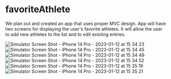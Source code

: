 # favoriteAthlete

We plan out and created an app that uses proper MVC design. App will have two screens for displaying the user's favorite athletes. It will allow the user to add new athletes to the list and to edit existing entries.

<p align="center">

![Simulator Screen Shot - iPhone 14 Pro - 2023-01-12 at 15 34 23](https://user-images.githubusercontent.com/90863360/212038105-c6975958-c2fa-4303-9e10-bbc1b5172b69.png)
![Simulator Screen Shot - iPhone 14 Pro - 2023-01-12 at 15 34 45](https://user-images.githubusercontent.com/90863360/212038134-dcd173b1-03bf-4098-96d1-4fc2dc0f95b1.png)
![Simulator Screen Shot - iPhone 14 Pro - 2023-01-12 at 15 34 49](https://user-images.githubusercontent.com/90863360/212038153-c43fee04-0f45-4a10-9b93-bd550a5979e3.png)
![Simulator Screen Shot - iPhone 14 Pro - 2023-01-12 at 15 34 52](https://user-images.githubusercontent.com/90863360/212038162-72be8a8f-380e-4f1b-a71b-1822fb17ad7f.png)
![Simulator Screen Shot - iPhone 14 Pro - 2023-01-12 at 15 35 19](https://user-images.githubusercontent.com/90863360/212038178-fb54b0d3-5973-489d-9846-c66955f3b56b.png)
![Simulator Screen Shot - iPhone 14 Pro - 2023-01-12 at 15 35 21](https://user-images.githubusercontent.com/90863360/212038191-52d61c77-e241-43e0-8d45-c6fa1a6da4f8.png)

</p>
